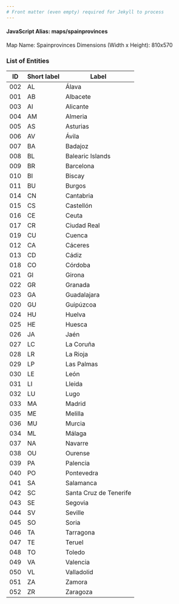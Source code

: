 ```yaml
---
# Front matter (even empty) required for Jekyll to process
---
```


#### JavaScript Alias: maps/spainprovinces

Map Name: Spainprovinces
Dimensions (Width x Height): 810x570





### List of Entities

ID | Short label | Label
---|---|---|
002|AL|Álava
001|AB|Albacete
003|AI|Alicante
004|AM|Almeria
005|AS|Asturias
006|AV|Ávila
007|BA|Badajoz
008|BL|Balearic Islands
009|BR|Barcelona
010|BI|Biscay
011|BU|Burgos
014|CN|Cantabria
015|CS|Castellón
016|CE|Ceuta
017|CR|Ciudad Real
019|CU|Cuenca
012|CA|Cáceres
013|CD|Cádiz
018|CO|Córdoba
021|GI|Girona
022|GR|Granada
023|GA|Guadalajara
020|GU|Guipúzcoa
024|HU|Huelva
025|HE|Huesca
026|JA|Jaén
027|LC|La Coruña
028|LR|La Rioja
029|LP|Las Palmas
030|LE|León
031|LI|Lleida
032|LU|Lugo
033|MA|Madrid
035|ME|Melilla
036|MU|Murcia
034|ML|Málaga
037|NA|Navarre
038|OU|Ourense
039|PA|Palencia
040|PO|Pontevedra
041|SA|Salamanca
042|SC|Santa Cruz de Tenerife
043|SE|Segovia
044|SV|Seville
045|SO|Soria
046|TA|Tarragona
047|TE|Teruel
048|TO|Toledo
049|VA|Valencia
050|VL|Valladolid
051|ZA|Zamora
052|ZR|Zaragoza

